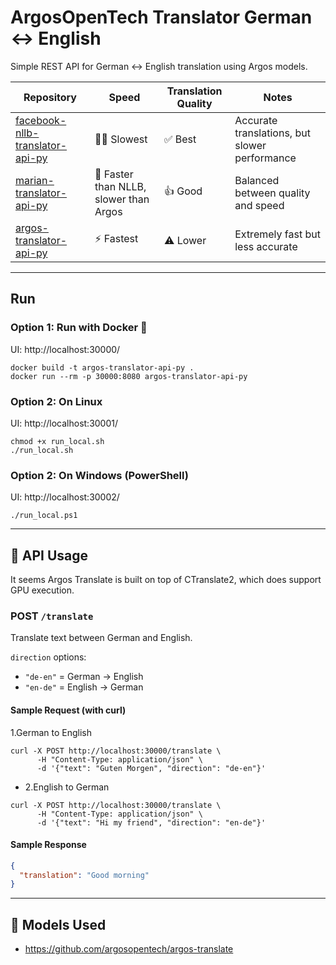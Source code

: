 # ArgosOpenTech Translator German ↔ English

Simple REST API for German ↔ English translation using Argos models.


| Repository                                                                                    | Speed                                  | Translation Quality | Notes                                         |
|-----------------------------------------------------------------------------------------------|----------------------------------------|---------------------|-----------------------------------------------|
| [facebook-nllb-translator-api-py](https://github.com/jmaycon/facebook-nllb-translator-api-py) | 🚶‍♂️ Slowest                          | ✅ Best              | Accurate translations, but slower performance |
| [marian-translator-api-py](https://github.com/jmaycon/marian-translator-api-py)               | 🏃 Faster than NLLB, slower than Argos | 👍 Good             | Balanced between quality and speed            |
| [argos-translator-api-py](https://github.com/jmaycon/argos-translator-api-py)                 | ⚡ Fastest                              | ⚠️ Lower            | Extremely fast but less accurate              |

---

## Run

### Option 1: Run with Docker 🐳

UI: http://localhost:30000/

```shell
docker build -t argos-translator-api-py .
docker run --rm -p 30000:8080 argos-translator-api-py 
```

### Option 2: On Linux

UI: http://localhost:30001/

```shell
chmod +x run_local.sh
./run_local.sh
```

### Option 2: On Windows (PowerShell)

UI: http://localhost:30002/

```shell
./run_local.ps1
```

---

## 🔁 API Usage

It seems Argos Translate is built on top of CTranslate2, which does support GPU execution.

### POST `/translate`

Translate text between German and English.

`direction` options:

- `"de-en"` = German → English
- `"en-de"` = English → German

#### Sample Request (with curl)

1.German to English

```shell
curl -X POST http://localhost:30000/translate \
      -H "Content-Type: application/json" \
      -d '{"text": "Guten Morgen", "direction": "de-en"}'
```

- 2.English to German

```shell
curl -X POST http://localhost:30000/translate \
      -H "Content-Type: application/json" \
      -d '{"text": "Hi my friend", "direction": "en-de"}'
```

#### Sample Response

```json
{
  "translation": "Good morning"
}
```

---

## 🧩 Models Used

- https://github.com/argosopentech/argos-translate



